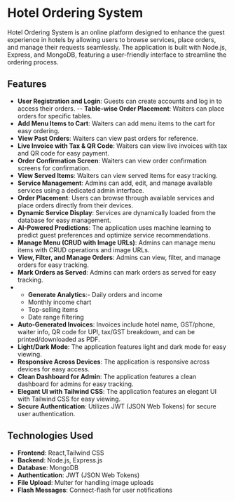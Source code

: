 # Hotel Ordering System

Hotel Ordering System is an online platform designed to enhance the guest experience in hotels by allowing users to browse services, place orders, and manage their requests seamlessly. The application is built with Node.js, Express, and MongoDB, featuring a user-friendly interface to streamline the ordering process.


## Features
- **User  Registration and Login**: Guests can create accounts and log in to access their orders.
-- **Table-wise Order Placement**: Waiters can place orders for specific tables.
- **Add Menu Items to Cart**: Waiters can add menu items to the cart for easy ordering.
- **View Past Orders**: Waiters can view past orders for reference.
- **Live Invoice with Tax & QR Code**: Waiters can view live invoices with tax and QR code for easy payment.
- **Order Confirmation Screen**: Waiters can view order confirmation screens for confirmation.
- **View Served Items**: Waiters can view served items for easy tracking.
- **Service Management**: Admins can add, edit, and manage available services using a dedicated admin interface.
- **Order Placement**: Users can browse through available services and place orders directly from their devices.
- **Dynamic Service Display**: Services are dynamically loaded from the database for easy management.
- **AI-Powered Predictions**: The application uses machine learning to predict guest preferences and optimize service recommendations.
- **Manage Menu (CRUD with Image URLs)**: Admins can manage menu items with CRUD operations and image URLs.
- **View, Filter, and Manage Orders**: Admins can view, filter, and manage orders for easy tracking.
- **Mark Orders as Served**: Admins can mark orders as served for easy tracking.
- - **Generate Analytics**:- Daily orders and income
  - Monthly income chart
  - Top-selling items
  - Date range filtering
- **Auto-Generated Invoices**: Invoices include hotel name, GST/phone, waiter info, QR code for UPI, tax/GST breakdown, and can be printed/downloaded as PDF.
- **Light/Dark Mode**: The application features light and dark mode for easy viewing.
- **Responsive Across Devices**: The application is responsive across devices for easy access.
- **Clean Dashboard for Admin**: The application features a clean dashboard for admins for easy tracking.
- **Elegant UI with Tailwind CSS**: The application features an elegant UI with Tailwind CSS for easy viewing.
- **Secure Authentication**: Utilizes JWT (JSON Web Tokens) for secure user authentication.

## Technologies Used
- **Frontend**: React,Tailwind CSS
- **Backend**: Node.js, Express.js
- **Database**: MongoDB
- **Authentication**: JWT (JSON Web Tokens)
- **File Upload**: Multer for handling image uploads
- **Flash Messages**: Connect-flash for user notifications
